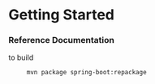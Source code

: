 # Getting Started

### Reference Documentation
to build 
```bash
	 mvn package spring-boot:repackage
```

